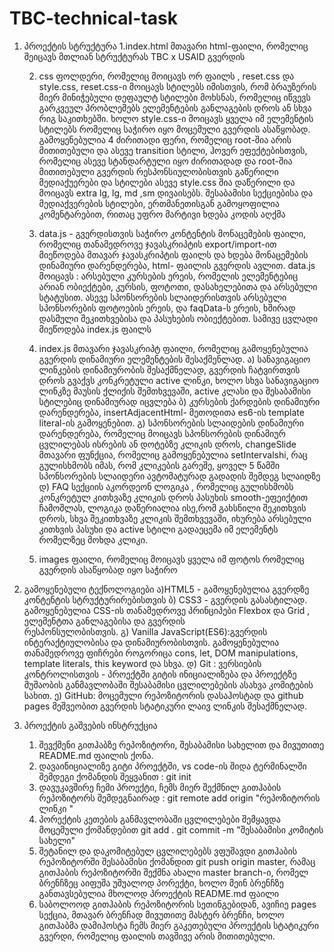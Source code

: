 # TBC-technical-task
 1. პროექტის სტრუქტურა
    1.index.html მთავარი html-ფაილი, რომელიც შეიცავს მთლიან სტრუქტურას TBC x USAID გვერდის
    
    2. css ფოლდერი, რომელიც მოიცავს ორ ფაილს , reset.css და style.css, reset.css-ი მოიცავს სტილებს იმისთვის, რომ ბრაუზერის მიერ მინიჭებული დეფაულტ სტილები მოხსნას, რომელიც  იწვევს გარკვეულ პრობლემებს ელემენტების განლაგების დროს ან სხვა რიგ საკითხებში.
     ხოლო style.css-ი მოიცავს ყველა იმ ელემენტის სტილებს რომელიც საჭირო იყო მოცემული გვერდის ასაწყობად. გამოყენებულია 4 ძირითადი ფერი, რომელიც root-შია არის მითითებული და ასევე transition სტილი, ჰოვერ ეფექტებისთვის, რომელიც ასევე სტანდარტული იყო ძირითადად და root-შია მითითებული
      გვერდის რესპონსიულობისთვის გაწერილი მედიაქუერები და  სტილები ასევე style.css შია დაწერილი და მოიცავს extra lg, lg, md ,sm დივაისებს.
      შესაბამისი სექციებისა და მედიაქვერების სტილები, ერთმანეთისგან გამოყოფილია კომენტარებით, რითაც უფრო მარტივი ხდება კოდის აღქმა

    3. data.js - გვერდისთვის საჭირო კონტენტის მონაცემების ფაილი, რომელიც თანამედროვე ჯავასკრიპტის export/import-ით მიეწოდება მთავარ               ჯავასკრიპტის ფაილს და ხდება მონაცემების დინამიური დარენდერება, html- ფაილის გვერდის ავლით. data.js მოიცავს : არსებული კურსების ერეის,         რომელის ელემენტებიც არიან ობიექტები, კურსის, ფოტოთი, დასახელებითა და არსებული სტატუსით. ასევე სპონსორების სლაიდერისთვის არსებული           სპონსორების ფოტოების ერეის, და faqData-ს ერეის, ხშირად დასმული შეკითხვებისა და პასუხების ობიექტებით. სამივე ცვლადი მიეწოდება index.js ფაილს
    4. index.js მთავარი ჯავასკრიპტ ფაილი, რომელიც გამოყენებულია გვერდის დინამიური ელემენტების შესაქმენლად.
        ა) სანავიგაციო ლინკების დინამიურობის შესაქმნელად, გვერდის ჩატვირთვის დროს გვაქვს კონკრეტული active ლინკი, ხოლო სხვა სანავიგაციო   
        ლინკზე მაუსის ქლიქის შემთხვევაში, active კლასი და შესაბამისი სტილებიც დინამიურად იცვლება
        ბ) კურსების ქარდების დინამიური დარენდერება, insertAdjacentHtml- მეთოდითა es6-ის template literal-ის გამოყენებით.
        გ) სპონსორების სლაიდების დინამიური დარენდერება, რომელიც მოიცავს სპონსორების დინამიურ ცვლილებას ისრების ან დოტებზე კლიკის დროს,               changeSlide მთავარი ფუნქცია, რომელიც გამოყენებულია setIntervalshi, რაც გულისხმობს იმას, რომ კლიკების გარეშე, ყოველ 5 წამში      
           სპონსორების სლაიდერი ავტომატურად გადადის შემდეგ სლაიდზე
        დ) FAQ სექციის აკორდეონ ლოგიკა , რომელიც გულისხმობს კონკრეტულ კითხვაზე კლიკის დროს პასუხის smooth-ეფეიქტით ჩამოშლას, ლოგიკა
            დაწერიალია ისე,რომ გახსნილი შეკითხვის დროს, სხვა შეკითხვაზე კლიკის შემთხვევაში, იხურება არსებული კითხვის პასუხი და active 
            სტილი გადაეცემა იმ ელემენტს რომელზეც მოხდა კლიკი.
    5. images ფაილი, რომელიც მოიცავს ყველა იმ ფოტოს რომელიც გვერდის ასაწყობად იყო საჭირო
2. გამოყენებული ტექნოლოგიები
     ა)HTML5 - გამოყენებულია გვერდზე კონტენტის სტრუქტურირებისთვის
     ბ) CSS3 - გვერდის გასასტილად. გამოყენებულია CSS-ის თანამედროვე პრინციპები Flexbox და Grid , ელემენტთა განლაგებისა და გვერდის       
        რესპონსულობისთვის.
     გ) Vanilla JavaScript(ES6):გვერდის ინტერაქტიულობისა და დინამიურობისთვის. გამოყენებულია თანამედროვე ფიჩრები როგორიცა cons, let, DOM           manipulations, template literals, this keyword და სხვა.
     დ) Git : ვერსიების კონტროლისთვის -  პროექტში გიტის ინიციალიზება და პროექტზე მუშაობის განმავლობაში შესაბამისი ცვლილებების ასახვა                  კომიტების სახით.
     ე) GitHub: მოცემული რეპოზიტორის დასაჰოსტად და github pages მეშვეობით გვერდის სტატიკური ლაივ ლინკის შესაქმნელად.

3. პროექტის გაშვების ინსტრუქცია
   1. შევქმენი გითჰაბზე რეპოზიტორი, შესაბამისი სახელით და მივუთითე README.md ფაილის ქონა.
   2. დავაინიციალიზე გიტი პროექტში, vs code-ის შიდა ტერმინალში შემდეგი ქომანდის შეყვანით : git init
   3.  დავუკავშირე ჩემი პროექტი, ჩემს მიერ შექმნილ გითჰაბის რეპოზიტორს შემდეგნაირად : git remote add origin "რეპოზიტორის ლინკი "
   4.  პორექტის კეთების განმავლობაში ცვლილებები შემყავდა მოცემული ქომანდებით git add .   git commit -m "შესაბამისი კომიტის სახელი"
   5.  შეტანილ და დაკომიტებულ ცვლილებებს ვფუშავდი გითჰაბის რეპოზიტორში შესაბამისი ქომანდით git push origin master, რამაც გითჰაბის 
      რეპოზიტორში შექმნა ახალი master branch-ი, რომელ ბრენჩზეც აიფუშა უშუალოდ პორექტი, ხოლო მეინ ბრენჩზე განთავსებულია მხოლოდ პროექტის 
       README.md ფაილი
   6.  საბოლოოდ გითჰაბის რეპოზიტორის სეთინგებიდან, ავიჩიე pages სექცია, მთავარ ბრენჩად მივუთითე მასტერ ბრენჩი, ხოლო გითჰაბმა დამიჰოსტა 
       ჩემს მიერ გაკეთებული პროექტის სტატიკური გვერდი, რომელიც ფაილის თავშივე არის მითითებული.
   
   
